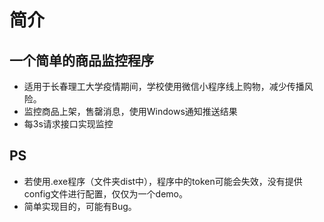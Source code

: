 # 简介
## 一个简单的商品监控程序
* 适用于长春理工大学疫情期间，学校使用微信小程序线上购物，减少传播风险。
* 监控商品上架，售罄消息，使用Windows通知推送结果
* 每3s请求接口实现监控
## PS
* 若使用.exe程序（文件夹dist中），程序中的token可能会失效，没有提供config文件进行配置，仅仅为一个demo。
* 简单实现目的，可能有Bug。
